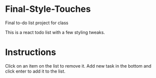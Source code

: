 # Final-Style-Touches
 Final to-do list project for class

 This is a react todo list with a few styling tweaks. 

 # Instructions
 Click on an item on the list to remove it. Add new task in the bottom and click enter to add it to the list.
